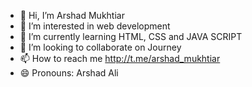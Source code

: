 - 👋 Hi, I’m Arshad Mukhtiar
- 👀 I’m interested in web development
- 🌱 I’m currently learning HTML, CSS and JAVA SCRIPT
- 💞️ I’m looking to collaborate on Journey
- 📫 How to reach me http://t.me/arshad_mukhtiar
- 😄 Pronouns: Arshad Ali

<!---
a1developer110/a1developer110 is a ✨ special ✨ repository because its `README.md` (this file) appears on your GitHub profile.
You can click the Preview link to take a look at your changes.
--->

